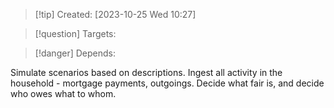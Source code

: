 
>[!tip] Created: [2023-10-25 Wed 10:27]

>[!question] Targets: 

>[!danger] Depends: 

Simulate scenarios based on descriptions.
Ingest all activity in the household - mortgage payments, outgoings.
Decide what fair is, and decide who owes what to whom.